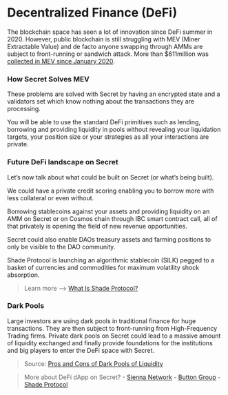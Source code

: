 # Decentralized Finance (DeFi)

The blockchain space has seen a lot of innovation since DeFi summer in 2020. However, public blockchain is still struggling with MEV (Miner Extractable Value) and de facto anyone swapping through AMMs are subject to front-running or sandwich attack. More than $611million was [collected in MEV since January 2020](https://explore.flashbots.net/).

### How Secret Solves MEV

These problems are solved with Secret by having an encrypted state and a validators set which know nothing about the transactions they are processing.

You will be able to use the standard DeFi primitives such as lending, borrowing and providing liquidity in pools without revealing your liquidation targets, your position size or your strategies as all your interactions are private.

### Future DeFi landscape on Secret

Let’s now talk about what could be built on Secret (or what’s being built).

We could have a private credit scoring enabling you to borrow more with less collateral or even without.

Borrowing stablecoins against your assets and providing liquidity on an AMM on Secret or on Cosmos chain through IBC smart contract call, all of that privately is opening the field of new revenue opportunities.

Secret could also enable DAOs treasury assets and farming positions to only be visible to the DAO community.

Shade Protocol is launching an algorithmic stablecoin (SILK) pegged to a basket of currencies and commodities for maximum volatility shock absorption.&#x20;

> Learn more --> [What Is Shade Protocol?](https://medium.com/@shadeprotocoldevs/what-is-shade-protocol-efc1ef7aeabf)

### Dark Pools

Large investors are using dark pools in traditional finance for huge transactions. They are then subject to front-running from High-Frequency Trading firms. Private dark pools on Secret could lead to a massive amount of liquidity exchanged and finally provide foundations for the institutions and big players to enter the DeFi space with Secret.

> Source: [Pros and Cons of Dark Pools of Liquidity](https://www.investopedia.com/articles/investing/060915/pros-and-cons-dark-pools-liquidity.asp)

> More about DeFi dApp on Secret? -  [Sienna Network](https://app.sienna.network/) - [Button Group](https://btn.group/secret\_network/button\_swap) - [Shade Protocol](https://shadeprotocol.io/)
